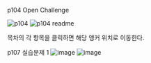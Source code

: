 p104 Open Challenge

![p104](https://github.com/wonjunx/webprogramming/assets/70313647/9c47347e-4cbb-4f6f-90ad-0cdebd1e7b2a)
![p104 readme](https://github.com/wonjunx/webprogramming/assets/70313647/612a5b87-a079-4d60-9037-e5fd440574f4)

목차의 각 항목을 클릭하면 해당 앵커 위치로 이동한다.

p107 실습문제 1
![image](https://github.com/wonjunx/webprogramming/assets/70313647/9aa57456-e2c3-4d89-9824-34619e767b17)
![image](https://github.com/wonjunx/webprogramming/assets/70313647/5d13c8df-d7a4-40c0-ac9e-dff9d81584c1)
